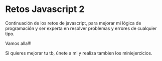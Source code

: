 # Retos Javascript 2

Continuación de los retos de javascript, para mejorar mi lógica de programación y ser experta en resolver problemas y errores de cualquier tipo.

Vamos alla!!!

Si quieres mejorar tu tb, únete a mi y realiza tambien los miniejercicios.
